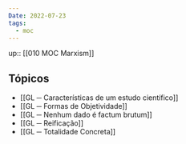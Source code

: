 ```yaml
---
Date: 2022-07-23
tags:
  - moc 
---
```

up:: [[010 MOC Marxism]]

## Tópicos
- [[GL ─ Características de um estudo científico]]
- [[GL ─ Formas de Objetividade]]
- [[GL ─ Nenhum dado é factum brutum]]
- [[GL ─ Reificação]]
- [[GL ─ Totalidade Concreta]]